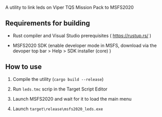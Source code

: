 A utility to link leds on Viper TQS Mission Pack to MSFS2020

## Requirements for building

* Rust compiler and Visual Studio prerequisites ( https://rustup.rs/ )

* MSFS2020 SDK (enable developer mode in MSFS, download via the devoper top bar > Help > SDK installer (core) )

## How to use

1. Compile the utility (`cargo build --release`)

2. Run `leds.tmc` scrip in the Target Script Editor

3. Launch MSFS2020 and wait for it to load the main menu

4. Launch `target\release\msfs2020_leds.exe`

